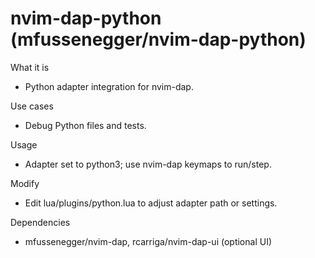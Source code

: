 # nvim-dap-python (mfussenegger/nvim-dap-python)

What it is
- Python adapter integration for nvim-dap.

Use cases
- Debug Python files and tests.

Usage
- Adapter set to python3; use nvim-dap keymaps to run/step.

Modify
- Edit lua/plugins/python.lua to adjust adapter path or settings.

Dependencies
- mfussenegger/nvim-dap, rcarriga/nvim-dap-ui (optional UI)
